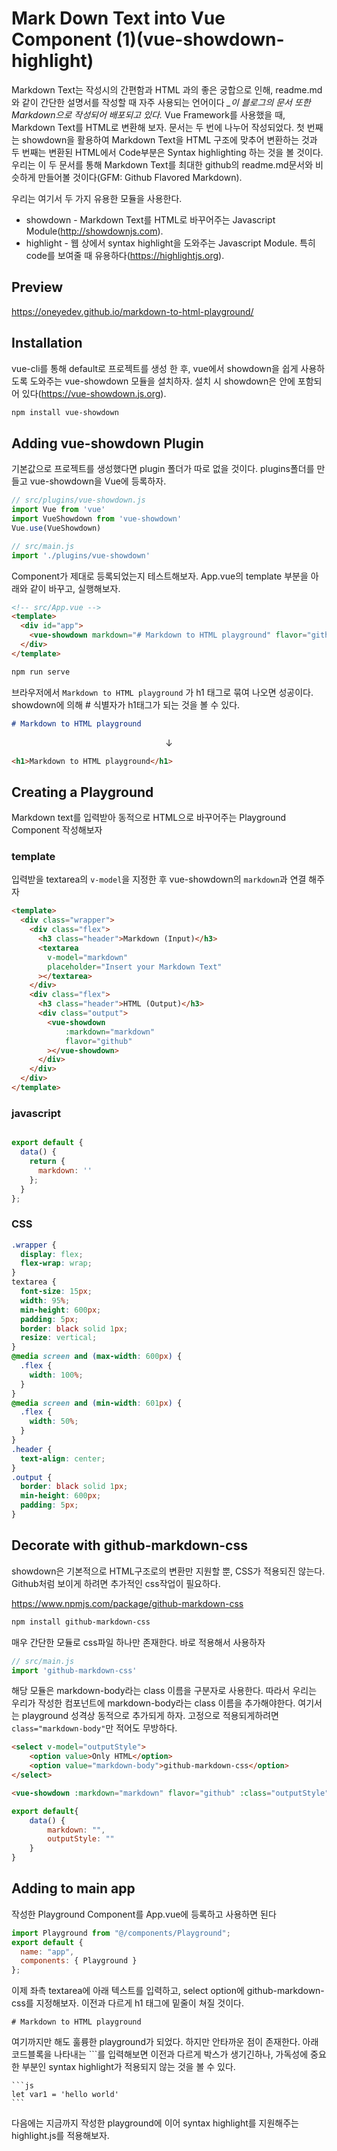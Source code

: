# Mark Down Text into Vue Component (1)(vue-showdown-highlight)

Markdown Text는 작성시의 간편함과 HTML 과의 좋은 궁합으로 인해, readme.md와 같이 간단한 설명서를 작성할 때 자주 사용되는 언어이다 *_이 블로그의 문서 또한 Markdown으로 작성되어 배포되고 있다.* Vue Framework를 사용했을 때, Markdown Text를 HTML로 변환해 보자. 문서는 두 번에 나누어 작성되었다. 첫 번째는 showdown을 활용하여 Markdown Text을 HTML 구조에 맞추어 변환하는 것과 두 번째는 변환된 HTML에서 Code부분은 Syntax highlighting 하는 것을 볼 것이다. 우리는 이 두 문서를 통해 Markdown Text를 최대한 github의 readme.md문서와 비슷하게 만들어볼 것이다(GFM: Github Flavored Markdown).

우리는 여기서 두 가지 유용한 모듈을 사용한다.
- showdown - Markdown Text를 HTML로 바꾸어주는 Javascript Module(http://showdownjs.com).
- highlight - 웹 상에서 syntax highlight을 도와주는 Javascript Module. 특히 code를 보여줄 때 유용하다(https://highlightjs.org).

## Preview
https://oneyedev.github.io/markdown-to-html-playground/

## Installation
vue-cli를 통해 default로 프로젝트를 생성 한 후, vue에서 showdown을 쉽게 사용하도록 도와주는 vue-showdown 모듈을 설치하자. 설치 시 showdown은 안에 포함되어 있다(https://vue-showdown.js.org).
```sh
npm install vue-showdown
```

## Adding vue-showdown Plugin
기본값으로 프로젝트를 생성했다면 plugin 폴더가 따로 없을 것이다. plugins폴더를 만들고 vue-showdown을 Vue에 등록하자.

```js
// src/plugins/vue-showdown.js
import Vue from 'vue'
import VueShowdown from 'vue-showdown'
Vue.use(VueShowdown)
```

```js
// src/main.js
import './plugins/vue-showdown'
```

Component가 제대로 등록되었는지 테스트해보자. App.vue의 template 부분을 아래와 같이 바꾸고, 실행해보자.
```html
<!-- src/App.vue -->
<template>
  <div id="app">
    <vue-showdown markdown="# Markdown to HTML playground" flavor="github"></vue-showdown>
  </div>
</template>
```
```sh
npm run serve
```
브라우저에서 `Markdown to HTML playground` 가 h1 태그로 묶여 나오면 성공이다. showdown에 의해  # 식별자가 h1태그가 되는 것을 볼 수 있다.
```md
# Markdown to HTML playground
```

<center>↓</center>

```html
<h1>Markdown to HTML playground</h1>
```

## Creating a Playground
Markdown text를 입력받아 동적으로 HTML으로 바꾸어주는 Playground Component 작성해보자

### template
입력받을 textarea의 `v-model`을 지정한 후 vue-showdown의 `markdown`과 연결 해주자  

```html
<template>
  <div class="wrapper">
    <div class="flex">
      <h3 class="header">Markdown (Input)</h3>
      <textarea
        v-model="markdown"
        placeholder="Insert your Markdown Text"
      ></textarea>
    </div>
    <div class="flex">
      <h3 class="header">HTML (Output)</h3>
      <div class="output">
        <vue-showdown
            :markdown="markdown"
            flavor="github"
        ></vue-showdown>
      </div>
    </div>
  </div>
</template>
```
### javascript
```js

export default {
  data() {
    return {
      markdown: ''
    };
  }
};

```
### CSS
```css
.wrapper {
  display: flex;
  flex-wrap: wrap;
}
textarea {
  font-size: 15px;
  width: 95%;
  min-height: 600px;
  padding: 5px;
  border: black solid 1px;
  resize: vertical;
}
@media screen and (max-width: 600px) {
  .flex {
    width: 100%;
  }
}
@media screen and (min-width: 601px) {
  .flex {
    width: 50%;
  }
}
.header {
  text-align: center;
}
.output {
  border: black solid 1px;
  min-height: 600px;
  padding: 5px;
}

```

## Decorate with github-markdown-css
showdown은 기본적으로 HTML구조로의 변환만 지원할 뿐, CSS가 적용되진 않는다. Github처럼 보이게 하려면 추가적인 css작업이 필요하다.

https://www.npmjs.com/package/github-markdown-css

```sh
npm install github-markdown-css
```
매우 간단한 모듈로 css파일 하나만 존재한다. 바로 적용해서 사용하자

```js
// src/main.js
import 'github-markdown-css'
```
해당 모듈은 markdown-body라는 class 이름을 구분자로 사용한다. 따라서 우리는 우리가 작성한 컴포넌트에 markdown-body라는 class 이름을 추가해야한다. 여기서는 playground 성격상 동적으로 추가되게 하자. 고정으로 적용되게하려면 `class="markdown-body"`만 적어도 무방하다.
```html
<select v-model="outputStyle">
    <option value>Only HTML</option>
    <option value="markdown-body">github-markdown-css</option>
</select>
```
```html
<vue-showdown :markdown="markdown" flavor="github" :class="outputStyle"></vue-showdown>
```
```js
export default{
    data() {
        markdown: "",
        outputStyle: ""    
    }
}
```

## Adding to main app
작성한 Playground Component를 App.vue에 등록하고 사용하면 된다
```js
import Playground from "@/components/Playground";
export default {
  name: "app",
  components: { Playground }
};
```

이제 좌측 textarea에 아래 텍스트를 입력하고, select option에 github-markdown-css를 지정해보자. 이전과 다르게 h1 태그에 밑줄이 쳐질 것이다.

```
# Markdown to HTML playground
```

여기까지만 해도 훌륭한 playground가 되었다. 하지만 안타까운 점이 존재한다. 아래 코드블록을 나타내는 ```를 입력해보면 이전과 다르게 박스가 생기긴하나, 가독성에 중요한 부분인 syntax highlight가 적용되지 않는 것을 볼 수 있다.

<pre><code class="">```js
let var1 = 'hello world'
```</code></pre>


다음에는 지금까지 작성한 playground에 이어 syntax highlight를 지원해주는 highlight.js를 적용해보자.
